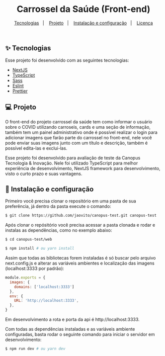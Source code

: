 <h1 align="center">Carrossel da Saúde (Front-end)</h1>

<p align="center">
  <a href="#-tecnologias">Tecnologias</a>&nbsp;&nbsp;&nbsp;|&nbsp;&nbsp;&nbsp;
  <a href="#-projeto">Projeto</a>&nbsp;&nbsp;&nbsp;|&nbsp;&nbsp;&nbsp;
  <a href="#-instalação-e-configuração">Instalação e configuração</a>&nbsp;&nbsp;&nbsp;|&nbsp;&nbsp;&nbsp;
  <a href="#-licença">Licença</a>
</p>

<br>

## ✨ Tecnologias

Esse projeto foi desenvolvido com as seguintes tecnologias:

- [NextJS](https://nextjs.org)
- [TypeScript](https://www.typescriptlang.org)
- [Sass](https://sass-lang.com)
- [Eslint](https://eslint.org)
- [Prettier](https://prettier.io)



## 💻 Projeto

O front-end do projeto carrossel da saúde tem como informar o usuário sobre o COVID utilizando carroseis, cards e uma seção de informação, também tem um painel administrativo onde é possível realizar o login para adicionar imagens que farão parte do carrossel no front-end, nele você pode enviar suas imagens junto com um título e descrição, também é possível edita-las e exclui-las.

Esse projeto foi desenvolvido para avaliação de teste da Canopus Tecnologia & Inovação. Nele foi utilizado TypeScript para melhor experiência de desenvolvimento, NextJS framework para desenvolvimento, visto o curto prazo e suas vantagens.


## 🚀 Instalação e configuração
Primeiro você precisa clonar o repositório em uma pasta de sua preferência, já dentro da pasta execute o comando:
```sh
$ git clone https://github.com/jaovito/canopus-test.git canopus-test
```

Após clonar o repósitório você precisa acessar a pasta clonada e rodar e instalas as dependências, como no exemplo abaixo:

```sh
$ cd canopus-test/web
```

```sh
$ npm install # ou yarn install
```

Assim que todas as bibliotecas forem instaladas é só buscar pelo arquivo next.config.js e alterar as variáveis ambientes e localização das imagens (localhost:3333 por padrão):

```js
module.exports = {
  images: {
    domains: ['localhost:3333']
  },
  env: {
    URL: 'http://localhost:3333',
  },
}

```

Em desenvolvimento a rota e porta da api é http://localhost:3333.

Com todas as dependências instaladas e as variáveis ambiente configuradas, basta rodar o seguinte comando para iniciar o servidor em desenvolvimento:
```sh
$ npm run dev # ou yarn dev
```
